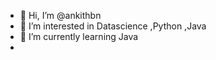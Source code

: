 - 👋 Hi, I’m @ankithbn
- 👀 I’m interested in Datascience ,Python ,Java
- 🌱 I’m currently learning Java
- 
<!---
ankithbn/ankithbn is a ✨ special ✨ repository because its `README.md` (this file) appears on your GitHub profile.
You can click the Preview link to take a look at your changes.
--->
